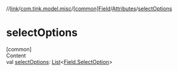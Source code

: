 //[link](../../../index.md)/[com.tink.model.misc](../../index.md)/[[common]Field](../index.md)/[Attributes](index.md)/[selectOptions](select-options.md)



# selectOptions  
[common]  
Content  
val [selectOptions](select-options.md): [List](https://kotlinlang.org/api/latest/jvm/stdlib/kotlin.collections/-list/index.html)<[Field.SelectOption](../-select-option/index.md)>  



